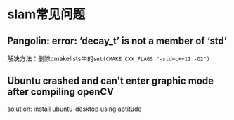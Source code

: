 # slam常见问题

## Pangolin: error: ‘decay_t’ is not a member of ‘std’

解决方法：删除cmakelists中的`set(CMAKE_CXX_FLAGS "-std=c++11 -O2")`

 ## Ubuntu crashed and can't enter graphic mode after compiling openCV

solution: install ubuntu-desktop using aptitude

